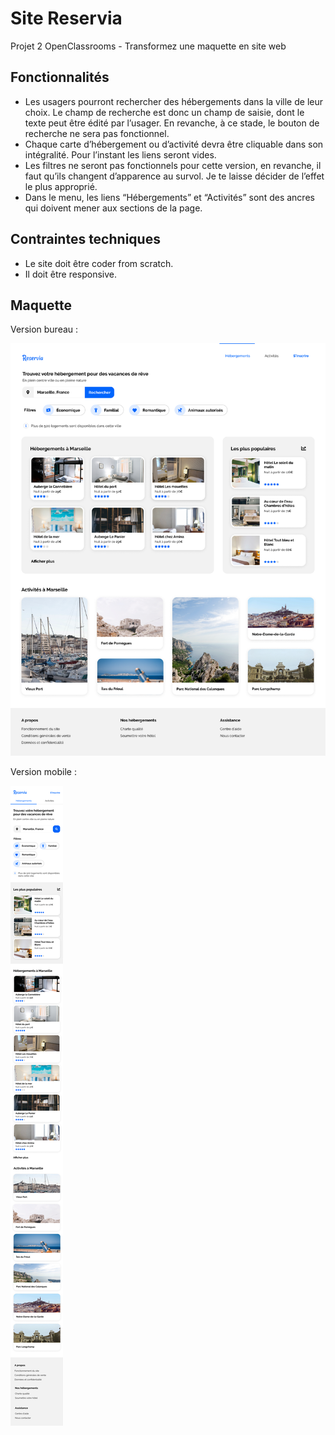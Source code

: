 <h1>Site Reservia</h1>
<p>Projet 2 OpenClassrooms - Transformez une maquette en site web</p>

<h2>Fonctionnalités</h2>
<ul>
    <li>
        Les usagers pourront rechercher des hébergements dans la ville de leur choix. Le champ de recherche est donc un champ de saisie, dont le texte peut être édité par l’usager. En revanche, à ce stade, le bouton de recherche ne sera pas fonctionnel.
    </li>
    <li>
        Chaque carte d’hébergement ou d’activité devra être cliquable dans son intégralité. Pour l’instant les liens seront vides.
    </li>
    <li>
        Les filtres ne seront pas fonctionnels pour cette version, en revanche, il faut qu’ils changent d’apparence au survol. Je te laisse décider de l’effet le plus approprié.
    </li>
    <li>
        Dans le menu, les liens “Hébergements” et “Activités” sont des ancres qui doivent mener aux sections de la page.
    </li>

</ul>

<h2>Contraintes techniques</h2>
<ul>
    <li>Le site doit être coder from scratch.</li>
    <li>Il doit être responsive.</li>
</ul>

<h2>Maquette</h2>
<p>Version bureau :</p>
<img src="./images/maquettes/desktop.png" alt="Maquette bureau du site Reservia" />


<p>Version mobile :</p>
<img src="./images/maquettes/mobile.png" alt="Maquette mobile du site Reservia" />
